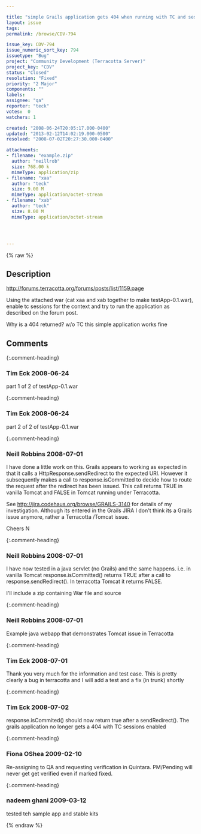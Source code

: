 ```yaml
---

title: "simple Grails application gets 404 when running with TC and sessions clustered"
layout: issue
tags: 
permalink: /browse/CDV-794

issue_key: CDV-794
issue_numeric_sort_key: 794
issuetype: "Bug"
project: "Community Development (Terracotta Server)"
project_key: "CDV"
status: "Closed"
resolution: "Fixed"
priority: "2 Major"
components: ""
labels: 
assignee: "qa"
reporter: "teck"
votes:  0
watchers: 1

created: "2008-06-24T20:05:17.000-0400"
updated: "2013-02-12T14:02:19.000-0500"
resolved: "2008-07-02T20:27:30.000-0400"

attachments:
- filename: "example.zip"
  author: "neillrob"
  size: 768.00 k
  mimeType: application/zip
- filename: "xaa"
  author: "teck"
  size: 9.00 M
  mimeType: application/octet-stream
- filename: "xab"
  author: "teck"
  size: 8.00 M
  mimeType: application/octet-stream




---
```


{% raw %}

## Description

<div markdown="1" class="description">

http://forums.terracotta.org/forums/posts/list/1159.page

Using the attached war (cat xaa and xab together to make testApp-0.1.war), enable tc sessions for the context and try to run the application as described on the forum post. 

Why is a 404 returned? w/o TC this simple application works fine



</div>

## Comments


{:.comment-heading}
### **Tim Eck** <span class="date">2008-06-24</span>

<div markdown="1" class="comment">

part 1 of 2 of testApp-0.1.war

</div>


{:.comment-heading}
### **Tim Eck** <span class="date">2008-06-24</span>

<div markdown="1" class="comment">

part 2 of 2 of testApp-0.1.war

</div>


{:.comment-heading}
### **Neill Robbins** <span class="date">2008-07-01</span>

<div markdown="1" class="comment">

I have done a little work on this.  Grails appears to working as expected in that it calls a HttpResponse.sendRedirect to the expected URI.  However it subsequently makes a call to response.isCommitted to decide how to route the request after the redirect has been issued.  This call returns TRUE in vanilla Tomcat and FALSE in Tomcat running under Terracotta.

See http://jira.codehaus.org/browse/GRAILS-3140 for details of my investigation.  Although its entered in the Grails JIRA I don't think its a Grails issue anymore, rather a Terracotta /Tomcat issue.

Cheers
N

</div>


{:.comment-heading}
### **Neill Robbins** <span class="date">2008-07-01</span>

<div markdown="1" class="comment">

I have now tested in a java servlet (no Grails) and the same happens.  i.e. in vanilla Tomcat response.isCommitted()  returns TRUE after a call to response.sendRedirect().  In terracotta Tomcat it returns FALSE.

I'll include a zip containing War file and source

</div>


{:.comment-heading}
### **Neill Robbins** <span class="date">2008-07-01</span>

<div markdown="1" class="comment">

Example java webapp that demonstrates Tomcat issue in Terracotta

</div>


{:.comment-heading}
### **Tim Eck** <span class="date">2008-07-01</span>

<div markdown="1" class="comment">

Thank you very much for the information and test case. This is pretty clearly a bug in terracotta and I will add a test and a fix (in trunk) shortly

</div>


{:.comment-heading}
### **Tim Eck** <span class="date">2008-07-02</span>

<div markdown="1" class="comment">

response.isCommited() should now return true after a sendRedirect(). The grails application no longer gets a 404 with TC sessions enabled

</div>


{:.comment-heading}
### **Fiona OShea** <span class="date">2009-02-10</span>

<div markdown="1" class="comment">

Re-assigning to QA and requesting verification in Quintara.
PM/Pending will never get get verified even if marked fixed.

</div>


{:.comment-heading}
### **nadeem ghani** <span class="date">2009-03-12</span>

<div markdown="1" class="comment">

tested teh sample app and stable kits

</div>



{% endraw %}
